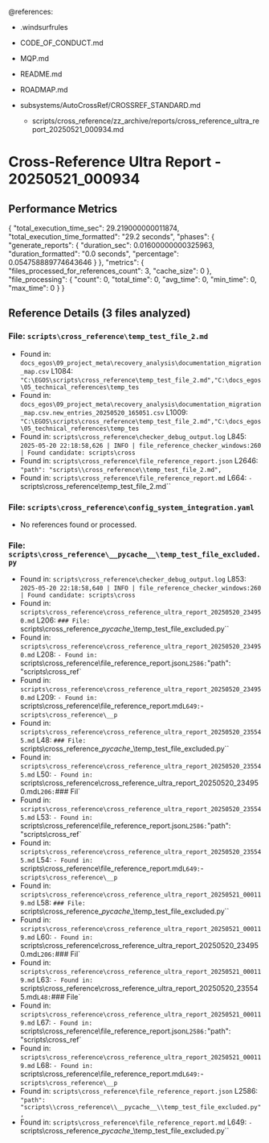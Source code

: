 @references:
<!-- @references: -->
- .windsurfrules
- CODE_OF_CONDUCT.md
- MQP.md
- README.md
- ROADMAP.md
- subsystems/AutoCrossRef/CROSSREF_STANDARD.md

  - scripts/cross_reference/zz_archive/reports/cross_reference_ultra_report_20250521_000934.md

# Cross-Reference Ultra Report - 20250521_000934
## Performance Metrics
{
  "total_execution_time_sec": 29.219000000011874,
  "total_execution_time_formatted": "29.2 seconds",
  "phases": {
    "generate_reports": {
      "duration_sec": 0.01600000000325963,
      "duration_formatted": "0.0 seconds",
      "percentage": 0.054758889774643646
    }
  },
  "metrics": {
    "files_processed_for_references_count": 3,
    "cache_size": 0
  },
  "file_processing": {
    "count": 0,
    "total_time": 0,
    "avg_time": 0,
    "min_time": 0,
    "max_time": 0
  }
}
## Reference Details (3 files analyzed)
### File: `scripts\cross_reference\temp_test_file_2.md`
  - Found in: `docs_egos\09_project_meta\recovery_analysis\documentation_migration_map.csv` L1084: `"C:\EGOS\scripts\cross_reference\temp_test_file_2.md","C:\docs_egos\05_technical_references\temp_tes`
  - Found in: `docs_egos\09_project_meta\recovery_analysis\documentation_migration_map.csv.new_entries_20250520_165051.csv` L1009: `"C:\EGOS\scripts\cross_reference\temp_test_file_2.md","C:\docs_egos\05_technical_references\temp_tes`
  - Found in: `scripts\cross_reference\checker_debug_output.log` L845: `2025-05-20 22:18:58,626 | INFO | file_reference_checker_windows:260 | Found candidate: scripts\cross`
  - Found in: `scripts\cross_reference\file_reference_report.json` L2646: `"path": "scripts\\cross_reference\\temp_test_file_2.md",`
  - Found in: `scripts\cross_reference\file_reference_report.md` L664: `- `scripts\cross_reference\temp_test_file_2.md``
### File: `scripts\cross_reference\config_system_integration.yaml`
  - No references found or processed.
### File: `scripts\cross_reference\__pycache__\temp_test_file_excluded.py`
  - Found in: `scripts\cross_reference\checker_debug_output.log` L853: `2025-05-20 22:18:58,640 | INFO | file_reference_checker_windows:260 | Found candidate: scripts\cross`
  - Found in: `scripts\cross_reference\cross_reference_ultra_report_20250520_234950.md` L206: `### File: `scripts\cross_reference\__pycache__\temp_test_file_excluded.py``
  - Found in: `scripts\cross_reference\cross_reference_ultra_report_20250520_234950.md` L208: `- Found in: `scripts\cross_reference\file_reference_report.json` L2586: `"path": "scripts\\cross_ref`
  - Found in: `scripts\cross_reference\cross_reference_ultra_report_20250520_234950.md` L209: `- Found in: `scripts\cross_reference\file_reference_report.md` L649: `- `scripts\cross_reference\__p`
  - Found in: `scripts\cross_reference\cross_reference_ultra_report_20250520_235545.md` L48: `### File: `scripts\cross_reference\__pycache__\temp_test_file_excluded.py``
  - Found in: `scripts\cross_reference\cross_reference_ultra_report_20250520_235545.md` L50: `- Found in: `scripts\cross_reference\cross_reference_ultra_report_20250520_234950.md` L206: `### Fil`
  - Found in: `scripts\cross_reference\cross_reference_ultra_report_20250520_235545.md` L53: `- Found in: `scripts\cross_reference\file_reference_report.json` L2586: `"path": "scripts\\cross_ref`
  - Found in: `scripts\cross_reference\cross_reference_ultra_report_20250520_235545.md` L54: `- Found in: `scripts\cross_reference\file_reference_report.md` L649: `- `scripts\cross_reference\__p`
  - Found in: `scripts\cross_reference\cross_reference_ultra_report_20250521_000119.md` L58: `### File: `scripts\cross_reference\__pycache__\temp_test_file_excluded.py``
  - Found in: `scripts\cross_reference\cross_reference_ultra_report_20250521_000119.md` L60: `- Found in: `scripts\cross_reference\cross_reference_ultra_report_20250520_234950.md` L206: `### Fil`
  - Found in: `scripts\cross_reference\cross_reference_ultra_report_20250521_000119.md` L63: `- Found in: `scripts\cross_reference\cross_reference_ultra_report_20250520_235545.md` L48: `### File`
  - Found in: `scripts\cross_reference\cross_reference_ultra_report_20250521_000119.md` L67: `- Found in: `scripts\cross_reference\file_reference_report.json` L2586: `"path": "scripts\\cross_ref`
  - Found in: `scripts\cross_reference\cross_reference_ultra_report_20250521_000119.md` L68: `- Found in: `scripts\cross_reference\file_reference_report.md` L649: `- `scripts\cross_reference\__p`
  - Found in: `scripts\cross_reference\file_reference_report.json` L2586: `"path": "scripts\\cross_reference\\__pycache__\\temp_test_file_excluded.py",`
  - Found in: `scripts\cross_reference\file_reference_report.md` L649: `- `scripts\cross_reference\__pycache__\temp_test_file_excluded.py``